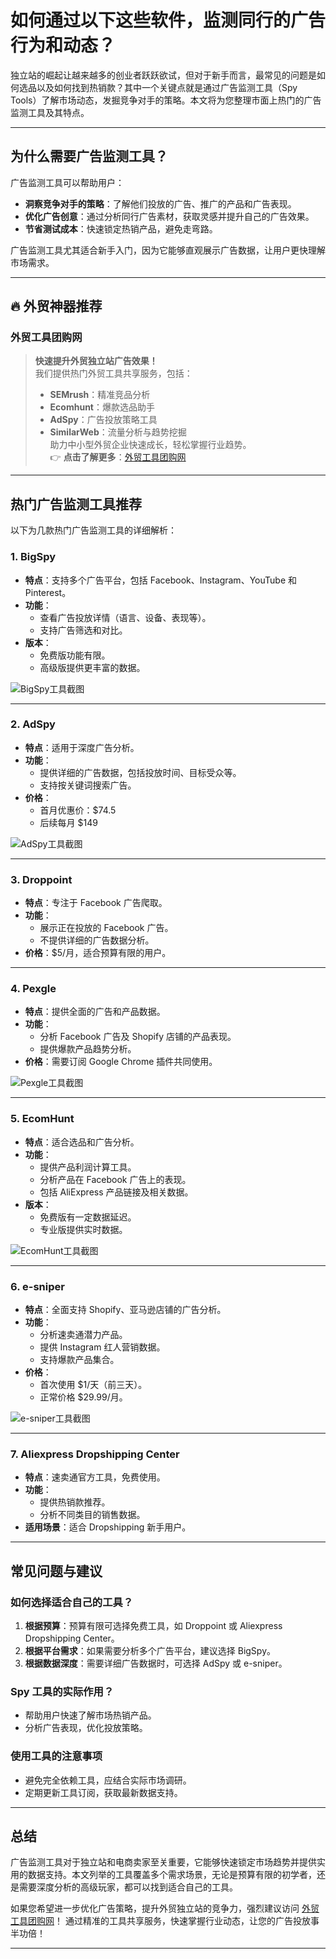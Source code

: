 # 如何通过以下这些软件，监测同行的广告行为和动态？

独立站的崛起让越来越多的创业者跃跃欲试，但对于新手而言，最常见的问题是如何选品以及如何找到热销款？其中一个关键点就是通过广告监测工具（Spy Tools）了解市场动态，发掘竞争对手的策略。本文将为您整理市面上热门的广告监测工具及其特点。

---

## 为什么需要广告监测工具？

广告监测工具可以帮助用户：
- **洞察竞争对手的策略**：了解他们投放的广告、推广的产品和广告表现。
- **优化广告创意**：通过分析同行广告素材，获取灵感并提升自己的广告效果。
- **节省测试成本**：快速锁定热销产品，避免走弯路。

广告监测工具尤其适合新手入门，因为它能够直观展示广告数据，让用户更快理解市场需求。

---

## 🔥 外贸神器推荐

### 外贸工具团购网
> **快速提升外贸独立站广告效果！**  
> 我们提供热门外贸工具共享服务，包括：
> - **SEMrush**：精准竞品分析  
> - **Ecomhunt**：爆款选品助手  
> - **AdSpy**：广告投放策略工具  
> - **SimilarWeb**：流量分析与趋势挖掘  
> 助力中小型外贸企业快速成长，轻松掌握行业趋势。  
> 👉 **点击了解更多**：[外贸工具团购网](https://bit.ly/waimao518)

---

## 热门广告监测工具推荐

以下为几款热门广告监测工具的详细解析：

### 1. **BigSpy**
- **特点**：支持多个广告平台，包括 Facebook、Instagram、YouTube 和 Pinterest。
- **功能**：
  - 查看广告投放详情（语言、设备、表现等）。
  - 支持广告筛选和对比。
- **版本**：
  - 免费版功能有限。
  - 高级版提供更丰富的数据。
  
![BigSpy工具截图](https://img.amz123.com/upload/thread_wx_img/20210510/6098b3f589a14.jpg)

---

### 2. **AdSpy**
- **特点**：适用于深度广告分析。
- **功能**：
  - 提供详细的广告数据，包括投放时间、目标受众等。
  - 支持按关键词搜索广告。
- **价格**：
  - 首月优惠价：$74.5
  - 后续每月 $149

![AdSpy工具截图](https://img.amz123.com/upload/thread_wx_img/20210510/6098b3f6755e3.jpg)

---

### 3. **Droppoint**
- **特点**：专注于 Facebook 广告爬取。
- **功能**：
  - 展示正在投放的 Facebook 广告。
  - 不提供详细的广告数据分析。
- **价格**：$5/月，适合预算有限的用户。

---

### 4. **Pexgle**
- **特点**：提供全面的广告和产品数据。
- **功能**：
  - 分析 Facebook 广告及 Shopify 店铺的产品表现。
  - 提供爆款产品趋势分析。
- **价格**：需要订阅 Google Chrome 插件共同使用。

![Pexgle工具截图](https://img.amz123.com/upload/thread_wx_img/20210510/6098b3f874c5b.jpg)

---

### 5. **EcomHunt**
- **特点**：适合选品和广告分析。
- **功能**：
  - 提供产品利润计算工具。
  - 分析产品在 Facebook 广告上的表现。
  - 包括 AliExpress 产品链接及相关数据。
- **版本**：
  - 免费版有一定数据延迟。
  - 专业版提供实时数据。

![EcomHunt工具截图](https://img.amz123.com/upload/thread_wx_img/20210510/6098b3f97e412.jpg)

---

### 6. **e-sniper**
- **特点**：全面支持 Shopify、亚马逊店铺的广告分析。
- **功能**：
  - 分析速卖通潜力产品。
  - 提供 Instagram 红人营销数据。
  - 支持爆款产品集合。
- **价格**：
  - 首次使用 $1/天（前三天）。
  - 正常价格 $29.99/月。

![e-sniper工具截图](https://img.amz123.com/upload/thread_wx_img/20210510/6098b3f8e69dc.jpg)

---

### 7. **Aliexpress Dropshipping Center**
- **特点**：速卖通官方工具，免费使用。
- **功能**：
  - 提供热销款推荐。
  - 分析不同类目的销售数据。
- **适用场景**：适合 Dropshipping 新手用户。

---

## 常见问题与建议

### 如何选择适合自己的工具？
1. **根据预算**：预算有限可选择免费工具，如 Droppoint 或 Aliexpress Dropshipping Center。
2. **根据平台需求**：如果需要分析多个广告平台，建议选择 BigSpy。
3. **根据数据深度**：需要详细广告数据时，可选择 AdSpy 或 e-sniper。

### Spy 工具的实际作用？
- 帮助用户快速了解市场热销产品。
- 分析广告表现，优化投放策略。

### 使用工具的注意事项
- 避免完全依赖工具，应结合实际市场调研。
- 定期更新工具订阅，获取最新数据支持。

---

## 总结

广告监测工具对于独立站和电商卖家至关重要，它能够快速锁定市场趋势并提供实用的数据支持。本文列举的工具覆盖多个需求场景，无论是预算有限的初学者，还是需要深度分析的高级玩家，都可以找到适合自己的工具。

如果您希望进一步优化广告策略，提升外贸独立站的竞争力，强烈建议访问 [外贸工具团购网](https://bit.ly/waimao518)！  通过精准的工具共享服务，快速掌握行业动态，让您的广告投放事半功倍！

---

